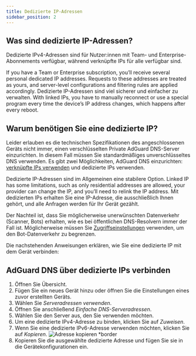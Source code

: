 ```yaml
---
title: Dedizierte IP-Adressen
sidebar_position: 2
---
```


## Was sind dedizierte IP-Adressen?

Dedizierte IPv4-Adressen sind für Nutzer:innen mit Team- und Enterprise-Abonnements verfügbar, während verknüpfte IPs für alle verfügbar sind.

If you have a Team or Enterprise subscription, you’ll receive several personal dedicated IP addresses. Requests to these addresses are treated as yours, and server-level configurations and filtering rules are applied accordingly. Dedizierte IP-Adressen sind viel sicherer und einfacher zu verwalten. With linked IPs, you have to manually reconnect or use a special program every time the device’s IP address changes, which happens after every reboot.

## Warum benötigen Sie eine dedizierte IP?

Leider erlauben es die technischen Spezifikationen des angeschlossenen Geräts nicht immer, einen verschlüsselten Private AdGuard DNS-Server einzurichten. In diesem Fall müssen Sie standardmäßiges unverschlüsseltes DNS verwenden. Es gibt zwei Möglichkeiten, AdGuard DNS einzurichten: [verknüpfte IPs verwenden](/private-dns/connect-devices/other-options/linked-ip.md) und dedizierte IPs verwenden.

Dedizierte IP-Adressen sind im Allgemeinen eine stabilere Option. Linked IP has some limitations, such as only residential addresses are allowed, your provider can change the IP, and you’ll need to relink the IP address. Mit dedizierten IPs erhalten Sie eine IP-Adresse, die ausschließlich Ihnen gehört, und alle Anfragen werden für Ihr Gerät gezählt.

Der Nachteil ist, dass Sie möglicherweise unerwünschten Datenverkehr (Scanner, Bots) erhalten, wie es bei öffentlichen DNS-Resolvern immer der Fall ist. Möglicherweise müssen Sie [Zugriffseinstellungen](/private-dns/server-and-settings/access.md) verwenden, um den Bot-Datenverkehr zu begrenzen.

Die nachstehenden Anweisungen erklären, wie Sie eine dedizierte IP mit dem Gerät verbinden:

## AdGuard DNS über dedizierte IPs verbinden

1. Öffnen Sie Übersicht.
2. Fügen Sie ein neues Gerät hinzu oder öffnen Sie die Einstellungen eines zuvor erstellten Geräts.
3. Wählen Sie _Serveradressen verwenden_.
4. Öffnen Sie anschließend _Einfache DNS-Serveradressen_.
5. Wählen Sie den Server aus, den Sie verwenden möchten.
6. Um eine dedizierte IPv4-Adresse zu binden, klicken Sie auf _Zuweisen_.
7. Wenn Sie eine dedizierte IPv6-Adresse verwenden möchten, klicken Sie auf _Kopieren_.
    ![Adresse kopieren \*border](https://cdn.adtidy.org/content/kb/dns/private/new_dns/connect/dedicated_step7.png)
8. Kopieren Sie die ausgewählte dedizierte Adresse und fügen Sie sie in die Gerätekonfigurationen ein.
